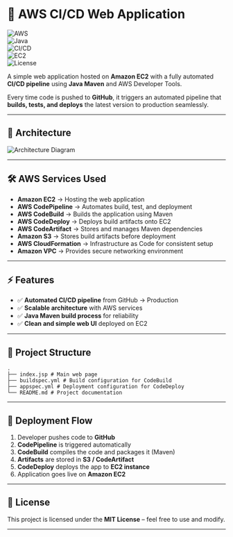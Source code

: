 # 🚀 AWS CI/CD Web Application  

![AWS](https://img.shields.io/badge/AWS-Cloud-orange?logo=amazonaws&logoColor=white)  
![Java](https://img.shields.io/badge/Java-Maven-red?logo=java&logoColor=white)  
![CI/CD](https://img.shields.io/badge/CI%2FCD-Automated-blue?logo=githubactions&logoColor=white)  
![EC2](https://img.shields.io/badge/Hosted%20on-Amazon%20EC2-green?logo=amazonec2&logoColor=white)  
![License](https://img.shields.io/badge/License-MIT-yellow)  

A simple web application hosted on **Amazon EC2** with a fully automated **CI/CD pipeline** using **Java Maven** and AWS Developer Tools.  

Every time code is pushed to **GitHub**, it triggers an automated pipeline that **builds, tests, and deploys** the latest version to production seamlessly.  

---

## 📸 Architecture  

![Architecture Diagram](https://learn.nextwork.org/projects/static/aws-devops-vscode/architecture-complete.png)  

---

## 🛠️ AWS Services Used  

- **Amazon EC2** → Hosting the web application  
- **AWS CodePipeline** → Automates build, test, and deployment  
- **AWS CodeBuild** → Builds the application using Maven  
- **AWS CodeDeploy** → Deploys build artifacts onto EC2  
- **AWS CodeArtifact** → Stores and manages Maven dependencies  
- **Amazon S3** → Stores build artifacts before deployment  
- **AWS CloudFormation** → Infrastructure as Code for consistent setup  
- **Amazon VPC** → Provides secure networking environment  

---

## ⚡ Features  

- ✅ **Automated CI/CD pipeline** from GitHub → Production  
- ✅ **Scalable architecture** with AWS services  
- ✅ **Java Maven build process** for reliability  
- ✅ **Clean and simple web UI** deployed on EC2  

---

## 📂 Project Structure 
```
.
├── index.jsp # Main web page
├── buildspec.yml # Build configuration for CodeBuild
├── appspec.yml # Deployment configuration for CodeDeploy
└── README.md # Project documentation
```

---

## 🚀 Deployment Flow  

1. Developer pushes code to **GitHub**  
2. **CodePipeline** is triggered automatically  
3. **CodeBuild** compiles the code and packages it (Maven)  
4. **Artifacts** are stored in **S3 / CodeArtifact**  
5. **CodeDeploy** deploys the app to **EC2 instance**  
6. Application goes live on **Amazon EC2**  


---

## 📜 License  

This project is licensed under the **MIT License** – feel free to use and modify.  

---

